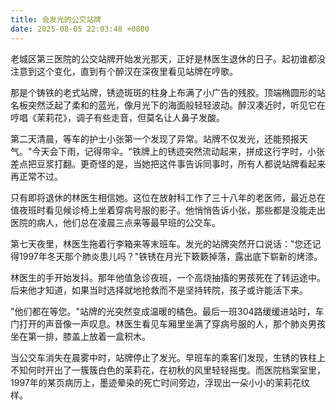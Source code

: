```yaml
---
title: 会发光的公交站牌
date: 2025-08-05 22:03:48 +0800
---
```


老城区第三医院的公交站牌开始发光那天，正好是林医生退休的日子。起初谁都没注意到这个变化，直到有个醉汉在深夜里看见站牌在哼歌。

那是个铸铁的老式站牌，锈迹斑斑的柱身上布满了小广告的残胶。顶端椭圆形的站名板突然泛起了柔和的蓝光，像月光下的海面般轻轻波动。醉汉凑近时，听见它在哼唱《茉莉花》，调子有些走音，但莫名让人鼻子发酸。

第二天清晨，等车的护士小张第一个发现了异常。站牌不仅发光，还能预报天气。"今天会下雨，记得带伞。"铁牌上的锈迹突然流动起来，拼成这行字时，小张差点把豆浆打翻。更奇怪的是，当她把这件事告诉同事时，所有人都说站牌看起来再正常不过。

只有即将退休的林医生相信她。这位在放射科工作了三十八年的老医师，最近总在值夜班时看见候诊椅上坐着穿病号服的影子。他悄悄告诉小张，那些都是没能走出医院的病人，他们总在凌晨三点来等最早班的公交车。

第七天夜里，林医生拖着行李箱来等末班车。发光的站牌突然开口说话："您还记得1997年冬天那个肺炎患儿吗？"铁锈在月光下簌簌掉落，露出底下崭新的烤漆。

林医生的手开始发抖。那年他值急诊夜班，一个高烧抽搐的男孩死在了转运途中。后来他才知道，如果当时选择就地抢救而不是坚持转院，孩子或许能活下来。

"他们都在等您。"站牌的光突然变成温暖的橘色。最后一班304路缓缓进站时，车门打开的声音像一声叹息。林医生看见车厢里坐满了穿病号服的人，那个肺炎男孩坐在第一排，膝盖上放着一盒积木。

当公交车消失在晨雾中时，站牌停止了发光。早班车的乘客们发现，生锈的铁柱上不知何时开出了一簇簇白色的茉莉花，在初秋的风里轻轻摇曳。而医院档案室里，1997年的某页病历上，墨迹晕染的死亡时间旁边，浮现出一朵小小的茉莉花纹样。
